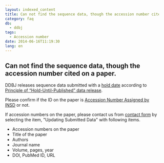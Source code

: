 ```yaml
---
layout: indexed_content
title: Can not find the sequence data, though the accession number cited on a paper.
category: faq
db:
  - ddbj
tags: 
  - Accession number
date: 2014-06-16T11:19:30
lang: en
---
```


## Can not find the sequence data, though the accession number cited on a paper.

<p>DDBJ releases sequence data submitted with a <a href="/ddbj/services/index.html#holddate">hold date</a> according to <a href="/documents/data-release-policy-e.html">Principle of “Hold-Until-Published” data release</a>. </p>
<p>Please confirm if the ID on the paper is <a href="/documents/accessions.html">Accession Number Assigned by INSD</a> or not. </p>
<p>If accession numbers on the paper, please contact us from <a href="/contact-e.html#to-ddbj">contact form</a> by selecting the item, "Updating Submitted Data" with following items.</p>
<ul>
  <li>Accession numbers on the paper</li>
  <li>Title of the paper</li>
  <li>Authors</li>
  <li>Journal name</li>
  <li>Volume, pages, year</li>
  <li>DOI, PubMed ID, URL</li>
</ul>
